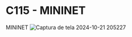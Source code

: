 # C115 - MININET
 MININET
![Captura de tela 2024-10-21 205227](https://github.com/user-attachments/assets/22529b61-56a4-41a5-ad08-9723db157285)

